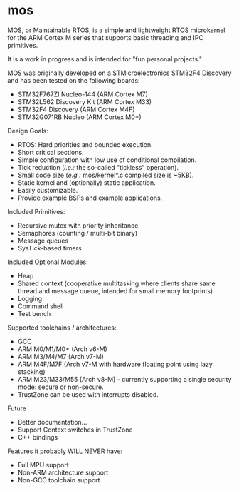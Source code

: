 # mos
MOS, or Maintainable RTOS, is a simple and lightweight RTOS microkernel for the ARM Cortex M series that supports basic threading and IPC primitives.

It is a work in progress and is intended for "fun personal projects."

MOS was originally developed on a STMicroelectronics STM32F4 Discovery and has been tested on the following boards:
* STM32F767ZI Nucleo-144 (ARM Cortex M7)
* STM32L562 Discovery Kit (ARM Cortex M33)
* STM32F4 Discovery (ARM Cortex M4F)
* STM32G071RB Nucleo (ARM Cortex M0+)

Design Goals:
* RTOS: Hard priorities and bounded execution.
* Short critical sections.
* Simple configuration with low use of conditional compilation.
* Tick reduction (_i.e.:_ the so-called "tickless" operation).
* Small code size (_e.g.:_ mos/kernel*.c compiled size is ~5KB).
* Static kernel and (optionally) static application.
* Easily customizable.
* Provide example BSPs and example applications.

Included Primitives:
* Recursive mutex with priority inheritance
* Semaphores (counting / multi-bit binary)
* Message queues
* SysTick-based timers

Included Optional Modules:
* Heap
* Shared context (cooperative multitasking where clients share same thread and message queue, intended for small memory footprints)
* Logging
* Command shell
* Test bench

Supported toolchains / architectures:
* GCC
* ARM M0/M1/M0+ (Arch v6-M)
* ARM M3/M4/M7 (Arch v7-M)
* ARM M4F/M7F (Arch v7-M with hardware floating point using lazy stacking)
* ARM M23/M33/M55 (Arch v8-M) - currently supporting a single security mode: secure or non-secure.
* TrustZone can be used with interrupts disabled.

Future
* Better documentation...
* Support Context switches in TrustZone
* C++ bindings

Features it probably WILL NEVER have:
* Full MPU support
* Non-ARM architecture support
* Non-GCC toolchain support
